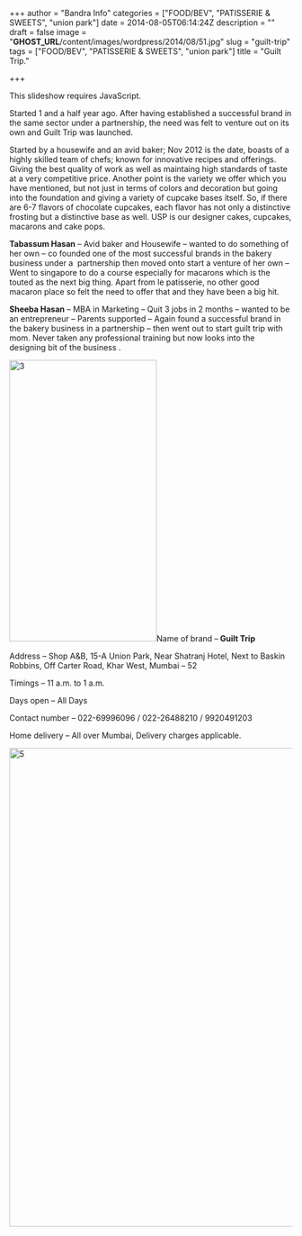 +++
author = "Bandra Info"
categories = ["FOOD/BEV", "PATISSERIE &amp; SWEETS", "union park"]
date = 2014-08-05T06:14:24Z
description = ""
draft = false
image = "__GHOST_URL__/content/images/wordpress/2014/08/51.jpg"
slug = "guilt-trip"
tags = ["FOOD/BEV", "PATISSERIE &amp; SWEETS", "union park"]
title = "Guilt Trip."

+++


<p><p class="jetpack-slideshow-noscript robots-nocontent">This slideshow requires JavaScript.</p><div id="gallery-6664-53-slideshow" class="slideshow-window jetpack-slideshow slideshow-black" data-trans="fade" data-autostart="1" data-gallery="[{&quot;src&quot;:&quot;https:\/\/bandra.info\/wp-content\/uploads\/2014\/08\/1.jpg&quot;,&quot;id&quot;:&quot;6665&quot;,&quot;title&quot;:&quot;1&quot;,&quot;alt&quot;:&quot;&quot;,&quot;caption&quot;:&quot;&quot;,&quot;itemprop&quot;:&quot;image&quot;},{&quot;src&quot;:&quot;https:\/\/bandra.info\/wp-content\/uploads\/2014\/08\/2.jpg&quot;,&quot;id&quot;:&quot;6666&quot;,&quot;title&quot;:&quot;2&quot;,&quot;alt&quot;:&quot;&quot;,&quot;caption&quot;:&quot;&quot;,&quot;itemprop&quot;:&quot;image&quot;},{&quot;src&quot;:&quot;https:\/\/bandra.info\/wp-content\/uploads\/2014\/08\/4.jpg&quot;,&quot;id&quot;:&quot;6667&quot;,&quot;title&quot;:&quot;4&quot;,&quot;alt&quot;:&quot;&quot;,&quot;caption&quot;:&quot;&quot;,&quot;itemprop&quot;:&quot;image&quot;}]" itemscope itemtype="https://schema.org/ImageGallery"></div></p>
<p class="p1">Started 1 and a half year ago. After having established a successful brand in the same sector under a partnership, the need was felt to venture out on its own and Guilt Trip was launched.</p>
<p class="p1"><span class="s1">Started by a housewife and an avid baker; Nov 2012 is the date, boasts of a highly skilled team of chefs; known for innovative recipes and offerings</span>. Giving the best quality of work as well as maintaing high standards of taste at a very competitive price. Another point is the variety we offer which you have mentioned, but not just in terms of colors and decoration but going into the foundation and giving a variety of cupcake bases itself. So, if there are 6-7 flavors of chocolate cupcakes, each flavor has not only a distinctive frosting but a distinctive base as well. USP is our designer cakes, cupcakes, macarons and cake pops.</p>
<p class="p1"><b>Tabassum Hasan</b> &#8211; Avid baker and Housewife &#8211; wanted to do something of her own &#8211; co founded one of the most successful brands in the bakery business under a  partnership then moved onto start a venture of her own &#8211; Went to singapore to do a course especially for macarons which is the touted as the next big thing. Apart from le patisserie, no other good macaron place so felt the need to offer that and they have been a big hit.</p>
<p class="p1"><b>Sheeba Hasan</b> &#8211; MBA in Marketing &#8211; Quit 3 jobs in 2 months &#8211; wanted to be an entrepreneur &#8211; Parents supported &#8211; Again found a successful brand in the bakery business in a partnership &#8211; then went out to start guilt trip with mom. Never taken any professional training but now looks into the designing bit of the business .</p>
<p class="p1"><img loading="lazy" class="alignright wp-image-6668 size-medium" src="https://i2.wp.com/bandra.info/wp-content/uploads/2014/08/3.jpg?resize=262%2C500&#038;ssl=1" alt="3" width="262" height="500" srcset="https://i2.wp.com/bandra.info/wp-content/uploads/2014/08/3.jpg?resize=262%2C500&amp;ssl=1 262w, https://i2.wp.com/bandra.info/wp-content/uploads/2014/08/3.jpg?w=480&amp;ssl=1 480w" sizes="(max-width: 262px) 100vw, 262px" data-recalc-dims="1" />Name of brand &#8211;<b> Guilt Trip</b></p>
<p class="p1">Address &#8211; Shop A&amp;B, 15-A Union Park, Near Shatranj Hotel, Next to Baskin Robbins, Off Carter Road, Khar West, Mumbai &#8211; 52</p>
<p class="p1">Timings &#8211; 11 a.m. to 1 a.m.</p>
<p class="p1">Days open &#8211; All Days</p>
<p class="p1">Contact number &#8211; 022-69996096 / 022-26488210 / 9920491203</p>
<p class="p1">Home delivery &#8211; All over Mumbai, Delivery charges applicable.</p>
<p class="p1"><img loading="lazy" class="aligncenter size-full wp-image-6669" src="https://i2.wp.com/bandra.info/wp-content/uploads/2014/08/5.jpg?resize=850%2C850&#038;ssl=1" alt="5" width="850" height="850" srcset="https://i2.wp.com/bandra.info/wp-content/uploads/2014/08/5.jpg?w=960&amp;ssl=1 960w, https://i2.wp.com/bandra.info/wp-content/uploads/2014/08/5.jpg?resize=150%2C150&amp;ssl=1 150w, https://i2.wp.com/bandra.info/wp-content/uploads/2014/08/5.jpg?resize=500%2C500&amp;ssl=1 500w" sizes="(max-width: 850px) 100vw, 850px" data-recalc-dims="1" /></p>
<p class="p3">



